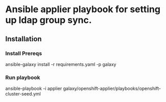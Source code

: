 # Ansible applier playbook for setting up ldap group sync.

## Installation

### Install Prereqs
ansible-galaxy install -r requirements.yaml -p galaxy

### Run playbook
ansible-playbook -i applier galaxy/openshift-applier/playbooks/openshift-cluster-seed.yml


